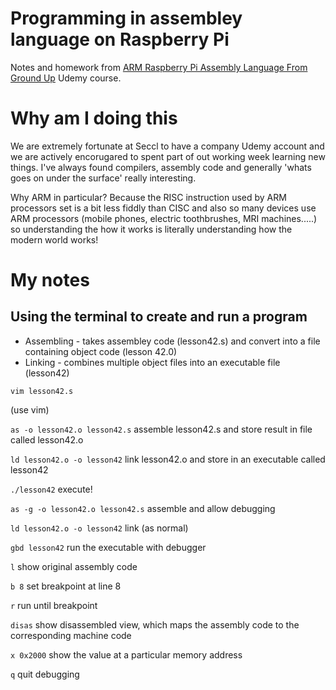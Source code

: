 # Programming in assembley language on Raspberry Pi
Notes and homework from [ARM Raspberry Pi Assembly Language From Ground Up](https://www.udemy.com/course/arm-raspberry-pi-assembly-programming-from-ground-uptm/) Udemy course.

# Why am I doing this
We are extremely fortunate at Seccl to have a company Udemy account and we are actively encorugared to spent part of out working week learning new things. I've always found compilers, assembly code and generally 'whats goes on under the surface' really interesting. 

Why ARM in particular? Because the RISC instruction used by ARM processors set is a bit less fiddly than CISC and also so many devices use ARM processors (mobile phones, electric toothbrushes, MRI machines.....) so understanding the how it works is literally understanding how the modern world works!


# My notes

## Using the terminal to create and run a program

* Assembling - takes assembley code (lesson42.s) and convert into a file containing object code (lesson 42.0)
* Linking - combines multiple object files into an executable file (lesson42)

`vim lesson42.s`

(use vim)

`as -o lesson42.o lesson42.s` assemble lesson42.s and store result in file called lesson42.o

`ld lesson42.o -o lesson42` link lesson42.o and store in an executable called lesson42

`./lesson42` execute!



`as -g -o lesson42.o lesson42.s` assemble and allow debugging

`ld lesson42.o -o lesson42` link (as normal)

`gbd lesson42` run the executable with debugger

`l` show original assembly code

`b 8` set breakpoint at line 8

`r` run until breakpoint

`disas` show disassembled view, which maps the assembly code to the corresponding machine code

`x 0x2000` show the value at a particular memory address

`q` quit debugging
